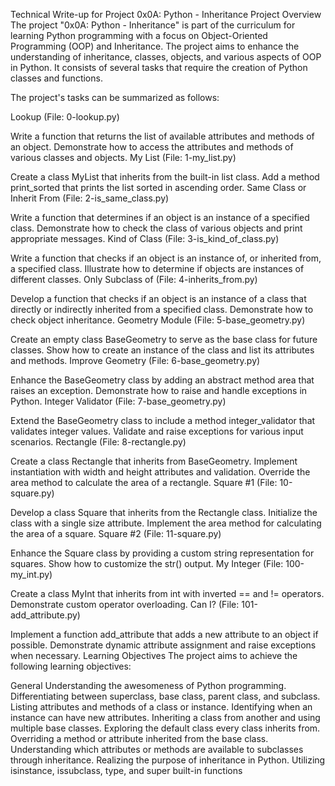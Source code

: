 Technical Write-up for Project 0x0A: Python - Inheritance
Project Overview
The project "0x0A: Python - Inheritance" is part of the curriculum for learning Python programming with a focus on Object-Oriented Programming (OOP) and Inheritance. The project aims to enhance the understanding of inheritance, classes, objects, and various aspects of OOP in Python. It consists of several tasks that require the creation of Python classes and functions.

The project's tasks can be summarized as follows:

Lookup (File: 0-lookup.py)

Write a function that returns the list of available attributes and methods of an object.
Demonstrate how to access the attributes and methods of various classes and objects.
My List (File: 1-my_list.py)

Create a class MyList that inherits from the built-in list class.
Add a method print_sorted that prints the list sorted in ascending order.
Same Class or Inherit From (File: 2-is_same_class.py)

Write a function that determines if an object is an instance of a specified class.
Demonstrate how to check the class of various objects and print appropriate messages.
Kind of Class (File: 3-is_kind_of_class.py)

Write a function that checks if an object is an instance of, or inherited from, a specified class.
Illustrate how to determine if objects are instances of different classes.
Only Subclass of (File: 4-inherits_from.py)

Develop a function that checks if an object is an instance of a class that directly or indirectly inherited from a specified class.
Demonstrate how to check object inheritance.
Geometry Module (File: 5-base_geometry.py)

Create an empty class BaseGeometry to serve as the base class for future classes.
Show how to create an instance of the class and list its attributes and methods.
Improve Geometry (File: 6-base_geometry.py)

Enhance the BaseGeometry class by adding an abstract method area that raises an exception.
Demonstrate how to raise and handle exceptions in Python.
Integer Validator (File: 7-base_geometry.py)

Extend the BaseGeometry class to include a method integer_validator that validates integer values.
Validate and raise exceptions for various input scenarios.
Rectangle (File: 8-rectangle.py)

Create a class Rectangle that inherits from BaseGeometry.
Implement instantiation with width and height attributes and validation.
Override the area method to calculate the area of a rectangle.
Square #1 (File: 10-square.py)

Develop a class Square that inherits from the Rectangle class.
Initialize the class with a single size attribute.
Implement the area method for calculating the area of a square.
Square #2 (File: 11-square.py)

Enhance the Square class by providing a custom string representation for squares.
Show how to customize the str() output.
My Integer (File: 100-my_int.py)

Create a class MyInt that inherits from int with inverted == and != operators.
Demonstrate custom operator overloading.
Can I? (File: 101-add_attribute.py)

Implement a function add_attribute that adds a new attribute to an object if possible.
Demonstrate dynamic attribute assignment and raise exceptions when necessary.
Learning Objectives
The project aims to achieve the following learning objectives:

General
Understanding the awesomeness of Python programming.
Differentiating between superclass, base class, parent class, and subclass.
Listing attributes and methods of a class or instance.
Identifying when an instance can have new attributes.
Inheriting a class from another and using multiple base classes.
Exploring the default class every class inherits from.
Overriding a method or attribute inherited from the base class.
Understanding which attributes or methods are available to subclasses through inheritance.
Realizing the purpose of inheritance in Python.
Utilizing isinstance, issubclass, type, and super built-in functions
